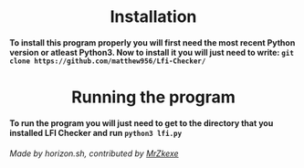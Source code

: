 <div align="center">
  <center><h1>Installation</h1></center>
</div>
<h4>To install this program properly you will first need the most recent Python version or atleast Python3. Now to install it you will just need to write: <code>git clone https://github.com/matthew956/Lfi-Checker/</code></h4>
<div align="center">
  <center><h1>Running the program</h1></center>
</div>
<h4>To run the program you will just need to get to the directory that you installed LFI Checker and run <code>python3 lfi.py</code>
  
<h6>Made by horizon.sh, contributed by <a href="https://github.com/MrZkexe">MrZkexe</a></h6>

